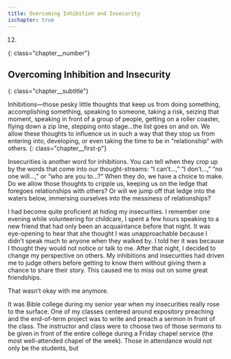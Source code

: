 ```yaml
---
title: Overcoming Inhibition and Insecurity
ischapter: true
---
```


12.
{: class="chapter__number"}

## Overcoming Inhibition and Insecurity
{: class="chapter__subtitle"}

Inhibitions—those pesky little thoughts that keep us from doing something,
accomplishing something, speaking to someone, taking a risk, seizing that
moment, speaking in front of a group of people, getting on a roller coaster,
flying down a zip line, stepping onto stage...the list goes on and on. We allow
these thoughts to influence us in such a way that they stop us from entering into,
developing, or even taking the time to be in “relationship” with others.
{: class="chapter__first-p"}

Insecurities is another word for inhibitions. You can tell when they crop up
by the words that come into our thought-streams: “I can’t...,” “I don’t...,” “no
one will...,” or “who are you to...?” When they do, we have a choice to make.
Do we allow those thoughts to cripple us, keeping us on the ledge that foregoes
relationships with others? Or will we jump off that ledge into the waters below,
immersing ourselves into the messiness of relationships?

I had become quite proficient at hiding my insecurities. I remember one
evening while volunteering for childcare, I spent a few hours speaking to a new
friend that had only been an acquaintance before that night. It was eye-opening
to hear that she thought I was unapproachable because I didn’t speak much to
anyone when they walked by. I told her it was because I thought they would
not notice or talk to me. After that night, I decided to change my perspective
on others. My inhibitions and insecurities had driven me to judge others before
getting to know them without giving them a chance to share their story. This
caused me to miss out on some great friendships.

That wasn’t okay with me anymore.

It was Bible college during my senior year when my insecurities really rose
to the surface. One of my classes centered around expository preaching and
the end-of-term project was to write and preach a sermon in front of the class.
The instructor and class were to choose two of those sermons to be given in
front of the entire college during a Friday chapel service (the most well-attended
chapel of the week). Those in attendance would not only be the students, but